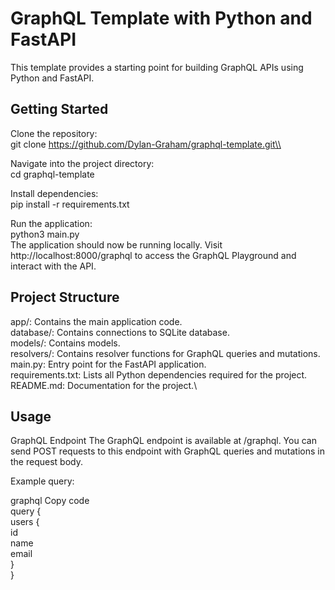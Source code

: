 # GraphQL Template with Python and FastAPI
This template provides a starting point for building GraphQL APIs using Python and FastAPI. 

## Getting Started
Clone the repository:\
git clone https://github.com/Dylan-Graham/graphql-template.git\\

Navigate into the project directory:\
cd graphql-template

Install dependencies:\
pip install -r requirements.txt

Run the application:\
python3 main.py\
The application should now be running locally. Visit http://localhost:8000/graphql to access the GraphQL Playground and interact with the API.

## Project Structure
app/: Contains the main application code.\
database/: Contains connections to SQLite database.\
models/: Contains models.\
resolvers/: Contains resolver functions for GraphQL queries and mutations.\
main.py: Entry point for the FastAPI application.\
requirements.txt: Lists all Python dependencies required for the project.\
README.md: Documentation for the project.\

## Usage
GraphQL Endpoint
The GraphQL endpoint is available at /graphql. You can send POST requests to this endpoint with GraphQL queries and mutations in the request body.

Example query:

graphql
Copy code\
query {\
  users {\
    id\
    name\
    email\
  }\
}





